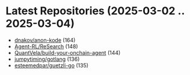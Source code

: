 # Latest Repositories (2025-03-02 .. 2025-03-04)

- [dnakov/anon-kode](https://github.com/dnakov/anon-kode) (164)
- [Agent-RL/ReSearch](https://github.com/Agent-RL/ReSearch) (148)
- [QuantVela/build-your-onchain-agent](https://github.com/QuantVela/build-your-onchain-agent) (144)
- [jumpytiming/gotlang](https://github.com/jumpytiming/gotlang) (136)
- [esteemedpar/guetzli-go](https://github.com/esteemedpar/guetzli-go) (135)

